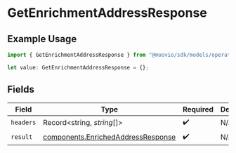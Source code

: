 # GetEnrichmentAddressResponse

## Example Usage

```typescript
import { GetEnrichmentAddressResponse } from "@moovio/sdk/models/operations";

let value: GetEnrichmentAddressResponse = {};
```

## Fields

| Field                                                                                    | Type                                                                                     | Required                                                                                 | Description                                                                              |
| ---------------------------------------------------------------------------------------- | ---------------------------------------------------------------------------------------- | ---------------------------------------------------------------------------------------- | ---------------------------------------------------------------------------------------- |
| `headers`                                                                                | Record<string, *string*[]>                                                               | :heavy_check_mark:                                                                       | N/A                                                                                      |
| `result`                                                                                 | [components.EnrichedAddressResponse](../../models/components/enrichedaddressresponse.md) | :heavy_check_mark:                                                                       | N/A                                                                                      |